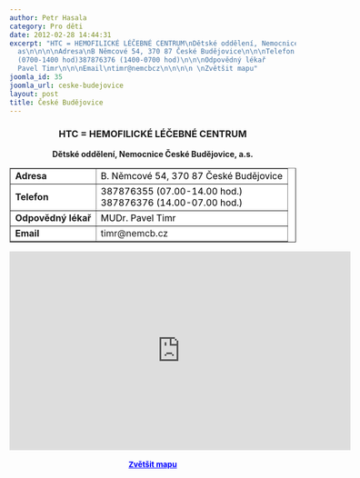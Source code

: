 ```yaml
---
author: Petr Hasala
category: Pro děti
date: 2012-02-28 14:44:31
excerpt: "HTC = HEMOFILICKÉ LÉČEBNÉ CENTRUM\nDětské oddělení, Nemocnice České Budějovice,
  as\n\n\n\nAdresa\nB Němcové 54, 370 87 České Budějovice\n\n\nTelefon       \n387876355
  (0700-1400 hod)387876376 (1400-0700 hod)\n\n\nOdpovědný lékař                \nMUDr
  Pavel Timr\n\n\nEmail\ntimr@nemcbcz\n\n\n\n \nZvětšit mapu"
joomla_id: 35
joomla_url: ceske-budejovice
layout: post
title: České Budějovice
---
```


<h3 style="text-align: center;">
 <strong>
  <strong>
   HTC = HEMOFILICKÉ LÉČEBNÉ CENTRUM
   <br/>
  </strong>
 </strong>
</h3>
<p style="text-align: center;">
 <strong>
  Dětské oddělení, Nemocnice České Budějovice, a.s.
 </strong>
</p>
<table align="center" border="1" style="background-color: #ffffff;">
 <tbody>
  <tr>
   <td>
    <strong>
     Adresa
    </strong>
   </td>
   <td>
    <span style="color: #000000;">
     B. Němcové 54, 370 87 České Budějovice
    </span>
   </td>
  </tr>
  <tr>
   <td>
    <strong>
     Telefon
     <br/>
    </strong>
   </td>
   <td>
    <span style="color: #000000;">
     387876355 (07.00-14.00 hod.)
    </span>
    <br/>
    <span style="color: #000000;">
     387876376 (14.00-07.00 hod.)
    </span>
   </td>
  </tr>
  <tr>
   <td>
    <strong>
     Odpovědný lékař
     <br/>
    </strong>
   </td>
   <td>
    <span style="color: #000000;">
     MUDr. Pavel Timr
    </span>
   </td>
  </tr>
  <tr>
   <td>
    <strong>
     Email
    </strong>
   </td>
   <td>
    timr@nemcb.cz
   </td>
  </tr>
 </tbody>
</table>
<p style="text-align: center;">
</p>
<p style="text-align: center;">
 <iframe frameborder="0" height="350" marginheight="0" marginwidth="0" scrolling="no" src="http://maps.google.cz/maps?hl=cs&amp;q=B.+N%C4%9Bmcov%C3%A9+54,+370+01+%C4%8Cesk%C3%A9+Bud%C4%9Bjovice&amp;ie=UTF8&amp;hq=&amp;hnear=Bo%C5%BEeny+N%C4%9Bmcov%C3%A9+54,+370+01+%C4%8Cesk%C3%A9+Bud%C4%9Bjovice&amp;gl=cz&amp;sqi=2&amp;t=h&amp;brcurrent=5,0,0&amp;ll=48.961117,14.470539&amp;spn=0.019724,0.051498&amp;z=14&amp;iwloc=A&amp;output=embed" style="display: block; margin-left: auto; margin-right: auto;" width="600">
 </iframe>
 <br/>
 <strong>
  <span style="font-size: medium;">
   <small>
    <a href="http://maps.google.cz/maps?hl=cs&amp;q=B.+N%C4%9Bmcov%C3%A9+54,+370+01+%C4%8Cesk%C3%A9+Bud%C4%9Bjovice&amp;ie=UTF8&amp;hq=&amp;hnear=Bo%C5%BEeny+N%C4%9Bmcov%C3%A9+54,+370+01+%C4%8Cesk%C3%A9+Bud%C4%9Bjovice&amp;gl=cz&amp;sqi=2&amp;t=h&amp;brcurrent=5,0,0&amp;ll=48.961117,14.470539&amp;spn=0.019724,0.051498&amp;z=14&amp;iwloc=A&amp;source=embed" style="color: #0000ff; text-align: left;">
     Zvětšit mapu
    </a>
   </small>
  </span>
 </strong>
</p>